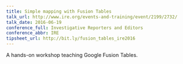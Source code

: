 ```yaml
---
title: Simple mapping with Fusion Tables
talk_url: http://www.ire.org/events-and-training/event/2199/2732/
talk_date: 2016-06-19
conference_full: Investigative Reporters and Editors
conference_abbr: IRE
tipsheet_url: http://bit.ly/fusion_tables_ire2016
---
```

A hands-on workshop teaching Google Fusion Tables.